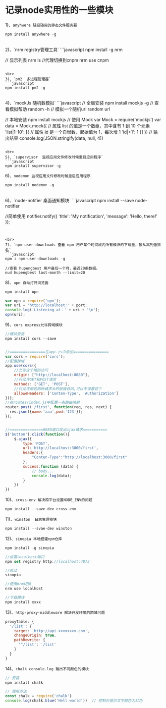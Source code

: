 # 记录node实用性的一些模块

1)、`anyhwere 随启随用的静态文件服务器`
```javascript
npm install anywhere -g
```

<br>
2)、`nrm  registry管理工具`
```javascript
npm install -g nrm

// 显示列表
nrm ls
//代理切换到cnpm
nrm use cnpm
```

<br>
3)、`pm2  多进程管理器`
```javascript
npm install pm2 -g
```

<br>
4)、`mockJs 随机数模拟`
```javascript
// 全局安装
npm install mockjs -g
// 查看模拟帮助
random -h
// 模拟一个随机url
random url



// 本地安装
npm install mockjs
// 使用 Mock
var Mock = require('mockjs')
var data = Mock.mock({
    // 属性 list 的值是一个数组，其中含有 1 到 10 个元素
    'list|1-10': [{
        // 属性 id 是一个自增数，起始值为 1，每次增 1
        'id|+1': 1
    }]
})
// 输出结果
console.log(JSON.stringify(data, null, 4))
```

<br>
5)、`supervisor  监视应用文件修改时候重启应用程序`
```javascript
npm install supervisor -g
```

6)、`nodemon 监视应用文件修改时候重启应用程序`
```javascript
npm install nodemon -g
```

<br>
6)、`node-notifier  桌面通知模块`
```javascript
npm install --save node-notifier


//简单使用
notifier.notify({
  'title': 'My notification',
  'message': 'Hello, there!'
});
```


<br>
7)、`npm-user-downloads 查看 npm 用户某个时间段内所有模块的下载量，按从高到低排名`
```javascript
npm i npm-user-downloads -g

//查看 hupengbest 用户最后一个月，最近20条数据。
nud hupengbest last-month --limit=20
```

8)、`opn 自动打开浏览器`
```javascript
npm install opn

var opn = require('opn');
var uri = 'http://localhost:' + port;
console.log('Listening at：' + uri + '\n');
opn(uri);
```

9)、`cors express允许跨域模块`
```javascript
//模块安装
npm install cors --save


//================在app.js中添加================
var cors = require('cors');
//配置跨域
app.use(cors({
	//允许这个域的访问
	origin: ["http://localhost:8080"],
	//只允许GET和POST请求
	methods: ['GET', 'POST'],
	//只允许带这两种请求头的链接访问,可以不设置这个
	alloweHeaders: ['Conten-Type', 'Authorization']
}));
//在routes/index.js中配置一条路由映射
router.post('/first', function(req, res, next) {
  res.json({name:'aaa',pwd:'123'});
});


//===============8080端口发出ajax请求===========
$('button').click(function(){
    $.ajax({
        type:'POST',
        url:'http://localhost:3000/first',
        headers:{
            "Conten-Type":"http://localhost:3000/first"
        },
        success:function (data) {
            // body...
            console.log(data);
        }
    })
})
```

10)、`cross-env 解决跨平台设置NODE_ENV的问题`
```javascript
npm install --save-dev cross-env
```


11)、`winston  日志管理模块`
```javascript
npm install --svae-dev winston
```

12)、`sinopia 本地搭建npm仓库`
```javascript
npm install -g sinopia

//设置localhost端口
npm set registry http://localhost:4873

//启动
sinopia

//使用nrm切换
nrm use localhost

//下载模块
npm install xxxx
```

13)、`http-proxy-middleware 解决开发环境的跨域问题`
```javascript
proxyTable: {
  '/list': {
    target: 'http://api.xxxxxxxx.com',
    changeOrigin: true,
    pathRewrite: {
      '^/list': '/list'
    }
  }
}
```

14)、`chalk console.log 输出不同颜色的模块`
```javascript
// 安装
npm install chalk

// 使用方法
const chalk = require('chalk')
console.log(chalk.blue('Hell world'))  // 控制台提示文字颜色为红色
```


